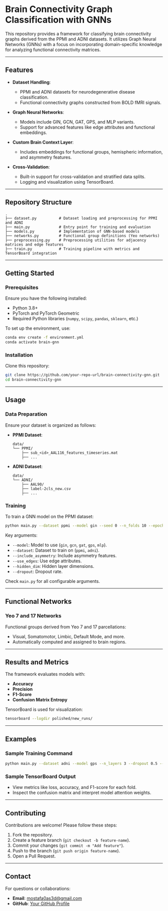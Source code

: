 # Brain Connectivity Graph Classification with GNNs

This repository provides a framework for classifying brain connectivity graphs derived from the PPMI and ADNI datasets. It utilizes Graph Neural Networks (GNNs) with a focus on incorporating domain-specific knowledge for analyzing functional connectivity matrices.

---

## Features

- **Dataset Handling**:
  - PPMI and ADNI datasets for neurodegenerative disease classification.
  - Functional connectivity graphs constructed from BOLD fMRI signals.
- **Graph Neural Networks**:

  - Models include GIN, GCN, GAT, GPS, and MLP variants.
  - Support for advanced features like edge attributes and functional embeddings.

- **Custom Brain Context Layer**:

  - Includes embeddings for functional groups, hemispheric information, and asymmetry features.

- **Cross-Validation**:
  - Built-in support for cross-validation and stratified data splits.
  - Logging and visualization using TensorBoard.

---

## Repository Structure

```
.
├── dataset.py          # Dataset loading and preprocessing for PPMI and ADNI
├── main.py             # Entry point for training and evaluation
├── models.py           # Implementation of GNN-based models
├── networks.py         # Functional group definitions (Yeo networks)
├── preprocessing.py    # Preprocessing utilities for adjacency matrices and edge features
├── train.py            # Training pipeline with metrics and TensorBoard integration
```

---

## Getting Started

### Prerequisites

Ensure you have the following installed:

- Python 3.8+
- PyTorch and PyTorch Geometric
- Required Python libraries (`numpy`, `scipy`, `pandas`, `sklearn`, etc.)

To set up the environment, use:

```bash
conda env create -f environment.yml
conda activate brain-gnn
```

### Installation

Clone this repository:

```bash
git clone https://github.com/your-repo-url/brain-connectivity-gnn.git
cd brain-connectivity-gnn
```

---

## Usage

### Data Preparation

Ensure your dataset is organized as follows:

- **PPMI Dataset**:
  ```
  data/
  └── PPMI/
      ├── sub_<id>_AAL116_features_timeseries.mat
      ├── ...
  ```
- **ADNI Dataset**:
  ```
  data/
  └── ADNI/
      ├── AAL90/
      ├── label-2cls_new.csv
      ├── ...
  ```

### Training

To train a GNN model on the PPMI dataset:

```bash
python main.py --dataset ppmi --model gin --seed 0 --n_folds 10 --epochs 300 --batch_size 64 --learning_rate 0.0001
```

Key arguments:

- `--model`: Model to use (`gin`, `gcn`, `gat`, `gps`, `mlp`).
- `--dataset`: Dataset to train on (`ppmi`, `adni`).
- `--include_asymmetry`: Include asymmetry features.
- `--use_edges`: Use edge attributes.
- `--hidden_dim`: Hidden layer dimensions.
- `--dropout`: Dropout rate.

Check `main.py` for all configurable arguments.

---

## Functional Networks

### Yeo 7 and 17 Networks

Functional groups derived from Yeo 7 and 17 parcellations:

- Visual, Somatomotor, Limbic, Default Mode, and more.
- Automatically computed and assigned to brain regions.

---

## Results and Metrics

The framework evaluates models with:

- **Accuracy**
- **Precision**
- **F1-Score**
- **Confusion Matrix Entropy**

TensorBoard is used for visualization:

```bash
tensorboard --logdir polished/new_runs/
```

---

## Examples

### Sample Training Command

```bash
python main.py --dataset adni --model gps --n_layers 3 --dropout 0.5 --heads 4 --epochs 200
```

### Sample TensorBoard Output

- View metrics like loss, accuracy, and F1-score for each fold.
- Inspect the confusion matrix and interpret model attention weights.

---

## Contributing

Contributions are welcome! Please follow these steps:

1. Fork the repository.
2. Create a feature branch (`git checkout -b feature-name`).
3. Commit your changes (`git commit -m "Add feature"`).
4. Push to the branch (`git push origin feature-name`).
5. Open a Pull Request.

---

## Contact

For questions or collaborations:

- **Email**: mostafa0as3d@gmail.com
- **GitHub**: [Your GitHub Profile](https://github.com/MostafaAbdelmegeed)
